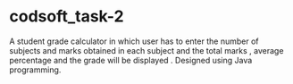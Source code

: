 # codsoft_task-2
A student grade calculator in which user has to enter the number of subjects and marks obtained in each subject and the total marks , average percentage and the grade will be displayed . Designed using Java programming.
